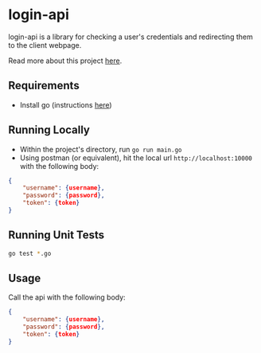# login-api

login-api is a library for checking a user's credentials and redirecting them to the client webpage.

Read more about this project [here](https://www.techtrek.io/getting-started-with-go/).

## Requirements
- Install go (instructions [here](https://golang.org/doc/install))

## Running Locally

- Within the project's directory, run `go run main.go`
- Using postman (or equivalent), hit the local url `http://localhost:10000` with the following body: 
```json
{
    "username": {username},
    "password": {password},
    "token": {token}
}
```

## Running Unit Tests
```bash
go test *.go
```
## Usage
Call the api with the following body:

```json
{
    "username": {username},
    "password": {password},
    "token": {token}
}
```

